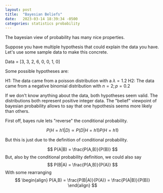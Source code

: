 ```yaml
---
layout: post
title:  "Bayesian Beliefs"
date:   2023-03-14 18:39:34 -0500
categories: statistics probability
---
```


The bayesian view of probability has many nice properties. 

Suppose you have multiple hypothesis that could explain the data you have. Let's use some sample data to make this concrete.

Data = [3, 3, 2, 6, 0, 0, 1, 0]

Some possible hypotheses are:

H1: The data came from a poisson distribution with a $\lambda=1.2$
H2: The data came from a negative binomial distribution with $n=2; p=0.2$

If we don't know anything about the data, both hypotheses seem valid. The distributions both represent positive integer data. The "belief" viewpoint of bayesian probability allows to say that one hypothesis seems more likely than others. 

First off, bayes rule lets "reverse" the conditional probability. 

$$ P(H=h1|D) \propto P(D|H=h1)P(H=h1) $$ 

But this is just due to the definition of conditional probability.

$$ P(A|B) = \frac{P(A,B)}{P(B)} $$
But, also by the conditional probability definition, we could also say
$$ P(B|A) = \frac{P(A,B)}{P(A)} $$
With some rearranging
$$
\begin{align}
    P(A,B) = \frac{P(B|A)}{P(A)} = \frac{P(A|B)}{P(B)}    
\end{align}
$$


